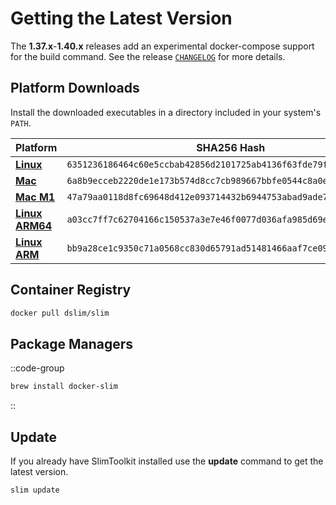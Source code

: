 # Getting the Latest Version

The **1.37.x**-**1.40.x** releases add an experimental docker-compose support for the build command. See the release [`CHANGELOG`](https://github.com/slimtoolkit/slim/blob/master/CHANGELOG.md) for more details.

## Platform Downloads

Install the downloaded executables in a directory included in your system's `PATH`.

|Platform | SHA256 Hash|
|---------|-----|
|[**Linux**](https://downloads.dockerslim.com/releases/1.40.0/dist_linux.tar.gz)|`6351236186464c60e5ccbab42856d2101725ab4136f63fde79f7169977567f79`|
|[**Mac**](https://downloads.dockerslim.com/releases/1.40.0/dist_mac.zip)|`6a8b9ecceb2220de1e173b574d8cc7cb989667bbfe0544c8a0eb315b5c628516`|
|[**Mac M1**](https://downloads.dockerslim.com/releases/1.40.0/dist_mac_m1.zip)|`47a79aa0118d8fc69648d412e093714432b6944753abad9ade794e80b73ca465`|
|[**Linux ARM64**](https://downloads.dockerslim.com/releases/1.40.0/dist_linux_arm64.tar.gz)|`a03cc7ff7c62704166c150537a3e7e46f0077d036afa985d69e9a098461abc98`|
|[**Linux ARM**](https://downloads.dockerslim.com/releases/1.40.0/dist_linux_arm.tar.gz)|`bb9a28ce1c9350c71a0568cc830d65791ad51481466aaf7ce0992712d3b3f371`|

## Container Registry

```bash
docker pull dslim/slim
```

## Package Managers

::code-group

```bash [Homebrew]
brew install docker-slim
```

::

## Update

If you already have SlimToolkit installed use the **update** command to get the latest version.

```bash
slim update
```
